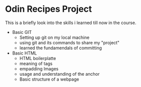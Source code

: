 # Odin Recipes Project

This is a briefly look into the skills i learned till now in the course.

* Basic GIT
  * Setting up git on my local machine
  * using git and its commands to share my "project"
  * learned the fundamendals of committing
* Basic HTML
  * HTML boilerplatte
  * meaning of tags
  * empadding Images
  * usage and understanding of the anchor
  * Basic structure of a webpage
